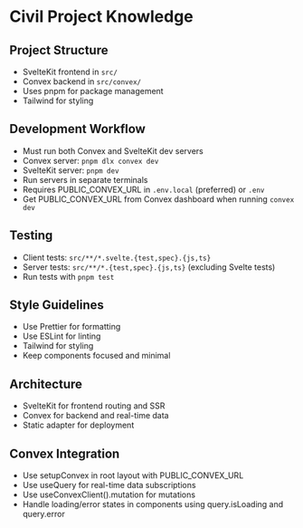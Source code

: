 # Civil Project Knowledge

## Project Structure
- SvelteKit frontend in `src/`
- Convex backend in `src/convex/`
- Uses pnpm for package management
- Tailwind for styling

## Development Workflow
- Must run both Convex and SvelteKit dev servers
- Convex server: `pnpm dlx convex dev`
- SvelteKit server: `pnpm dev`
- Run servers in separate terminals
- Requires PUBLIC_CONVEX_URL in `.env.local` (preferred) or `.env`
- Get PUBLIC_CONVEX_URL from Convex dashboard when running `convex dev`

## Testing
- Client tests: `src/**/*.svelte.{test,spec}.{js,ts}`
- Server tests: `src/**/*.{test,spec}.{js,ts}` (excluding Svelte tests)
- Run tests with `pnpm test`

## Style Guidelines
- Use Prettier for formatting
- Use ESLint for linting
- Tailwind for styling
- Keep components focused and minimal

## Architecture
- SvelteKit for frontend routing and SSR
- Convex for backend and real-time data
- Static adapter for deployment

## Convex Integration
- Use setupConvex in root layout with PUBLIC_CONVEX_URL
- Use useQuery for real-time data subscriptions
- Use useConvexClient().mutation for mutations
- Handle loading/error states in components using query.isLoading and query.error
